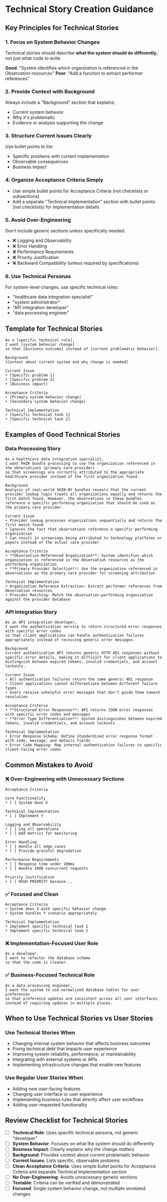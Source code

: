 # Technical Story Creation Guidance

## Key Principles for Technical Stories

### 1. Focus on System Behavior Changes

Technical stories should describe **what the system should do differently**, not just what code to write.

**Good**: "System identifies which organization is referenced in the Observation resources"
**Poor**: "Add a function to extract performer references"

### 2. Provide Context with Background

Always include a "Background" section that explains:

- Current system behavior
- Why it's problematic
- Evidence or analysis supporting the change

### 3. Structure Current Issues Clearly

Use bullet points to list:

- Specific problems with current implementation
- Observable consequences
- Business impact

### 4. Organize Acceptance Criteria Simply

- Use simple bullet points for Acceptance Criteria (not checklists or subsections)
- Add a separate "Technical Implementation" section with bullet points (not checklists) for
  implementation details

### 5. Avoid Over-Engineering

Don't include generic sections unless specifically needed:

- ❌ Logging and Observability
- ❌ Error Handling
- ❌ Performance Requirements
- ❌ Priority Justification
- ❌ Backward Compatibility (unless required by specifications)

### 6. Use Technical Personas

For system-level changes, use specific technical roles:

- "healthcare data integration specialist"
- "system administrator"
- "API integration developer"
- "data processing engineer"

## Template for Technical Stories

```text
As a [specific technical role],
I want [system behavior change]
so that [business outcome] instead of [current problematic behavior].

Background
[Context about current system and why change is needed]

Current Issue
• [Specific problem 1]
• [Specific problem 2]
• [Business impact]

Acceptance Criteria
• [Primary system behavior change]
• [Secondary system behavior change]

Technical Implementation
• [Specific technical task 1]
• [Specific technical task 2]
```

## Examples of Good Technical Stories

### Data Processing Story

```text
As a healthcare data integration specialist,
I want FHIR bundle processing to use the organization referenced in the observations (primary care provider)
so that screenings are correctly attributed to the appropriate healthcare provider instead of the first organization found.

Background
Analysis of real-world SHIN-NY bundles reveals that the current provider lookup logic treats all organizations equally and returns the first match found. However, the observations in these bundles reference a specific performing organization that should be used as the primary care provider.

Current Issue
• Provider lookup processes organizations sequentially and returns the first match found
• Ignores the fact that observations reference a specific performing organization
• Can result in screenings being attributed to technology platforms or payers instead of the actual care provider

Acceptance Criteria
• **Observation-Referenced Organization**: System identifies which organization is referenced in the Observation resources as the performing organization
• **Primary Provider Selection**: Use the organization referenced in observations as the primary care provider for screening attribution

Technical Implementation
• Organization Reference Extraction: Extract performer references from Observation resources
• Provider Matching: Match the observation-performing organization against the provider database
```

### API Integration Story

```text
As an API integration developer,
I want the authentication service to return structured error responses with specific error codes
so that client applications can handle authentication failures appropriately instead of receiving generic error messages.

Background
Current authentication API returns generic HTTP 401 responses without specific error details, making it difficult for client applications to distinguish between expired tokens, invalid credentials, and account lockouts.

Current Issue
• All authentication failures return the same generic 401 response
• Client applications cannot differentiate between different failure types
• Users receive unhelpful error messages that don't guide them toward resolution

Acceptance Criteria
• **Structured Error Responses**: API returns JSON error responses with specific error codes and messages
• **Error Type Differentiation**: System distinguishes between expired tokens, invalid credentials, and account lockouts

Technical Implementation
• Error Response Schema: Define standardized error response format with code, message, and details fields
• Error Code Mapping: Map internal authentication failures to specific client-facing error codes
```

## Common Mistakes to Avoid

### ❌ Over-Engineering with Unnecessary Sections

```text
Acceptance Criteria

Core Functionality
• [ ] System does X

Technical Implementation
• [ ] Implement Y

Logging and Observability
• [ ] Log all operations
• [ ] Add metrics for monitoring

Error Handling
• [ ] Handle all edge cases
• [ ] Provide graceful degradation

Performance Requirements
• [ ] Response time under 100ms
• [ ] Handle 1000 concurrent requests

Priority Justification
• [ ] HIGH PRIORITY because...
```

### ✅ Focused and Clean

```text
Acceptance Criteria
• System does X with specific behavior change
• System handles Y scenario appropriately

Technical Implementation
• Implement specific technical task 1
• Implement specific technical task 2
```

### ❌ Implementation-Focused User Role

```text
As a developer,
I want to refactor the database schema
so that the code is cleaner.
```

### ✅ Business-Focused Technical Role

```text
As a data processing engineer,
I want the system to use normalized database tables for user preferences
so that preference updates are consistent across all user interfaces instead of requiring updates in multiple places.
```

## When to Use Technical Stories vs User Stories

### Use Technical Stories When

- Changing internal system behavior that affects business outcomes
- Fixing technical debt that impacts user experience
- Improving system reliability, performance, or maintainability
- Integrating with external systems or APIs
- Implementing infrastructure changes that enable new features

### Use Regular User Stories When

- Adding new user-facing features
- Changing user interface or user experience
- Implementing business rules that directly affect user workflows
- Adding user-requested functionality

## Review Checklist for Technical Stories

- [ ] **Technical Role**: Uses specific technical persona, not generic "developer"
- [ ] **System Behavior**: Focuses on what the system should do differently
- [ ] **Business Impact**: Clearly explains why the change matters
- [ ] **Background**: Provides context about current problematic behavior
- [ ] **Current Issues**: Lists specific, observable problems
- [ ] **Clean Acceptance Criteria**: Uses simple bullet points for Acceptance Criteria and
  separate Technical Implementation section
- [ ] **No Over-Engineering**: Avoids unnecessary generic sections
- [ ] **Testable**: Criteria can be verified and demonstrated
- [ ] **Focused**: Single system behavior change, not multiple unrelated changes
